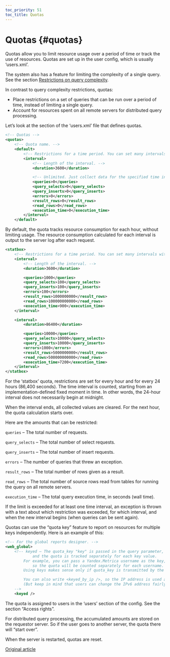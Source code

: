 ```yaml
---
toc_priority: 51
toc_title: Quotas
---
```


# Quotas {#quotas}

Quotas allow you to limit resource usage over a period of time or track the use of resources.
Quotas are set up in the user config, which is usually ‘users.xml’.

The system also has a feature for limiting the complexity of a single query. See the section [Restrictions on query complexity](../operations/settings/query-complexity.md).

In contrast to query complexity restrictions, quotas:

-   Place restrictions on a set of queries that can be run over a period of time, instead of limiting a single query.
-   Account for resources spent on all remote servers for distributed query processing.

Let’s look at the section of the ‘users.xml’ file that defines quotas.

``` xml
<!-- Quotas -->
<quotas>
    <!-- Quota name. -->
    <default>
        <!-- Restrictions for a time period. You can set many intervals with different restrictions. -->
        <interval>
            <!-- Length of the interval. -->
            <duration>3600</duration>

            <!-- Unlimited. Just collect data for the specified time interval. -->
            <queries>0</queries>
            <query_selects>0</query_selects>
            <query_inserts>0</query_inserts>
            <errors>0</errors>
            <result_rows>0</result_rows>
            <read_rows>0</read_rows>
            <execution_time>0</execution_time>
        </interval>
    </default>
```

By default, the quota tracks resource consumption for each hour, without limiting usage.
The resource consumption calculated for each interval is output to the server log after each request.

``` xml
<statbox>
    <!-- Restrictions for a time period. You can set many intervals with different restrictions. -->
    <interval>
        <!-- Length of the interval. -->
        <duration>3600</duration>

        <queries>1000</queries>
        <query_selects>100</query_selects>
        <query_inserts>100</query_inserts>
        <errors>100</errors>
        <result_rows>1000000000</result_rows>
        <read_rows>100000000000</read_rows>
        <execution_time>900</execution_time>
    </interval>

    <interval>
        <duration>86400</duration>

        <queries>10000</queries>
        <query_selects>10000</query_selects>
        <query_inserts>10000</query_inserts>
        <errors>1000</errors>
        <result_rows>5000000000</result_rows>
        <read_rows>500000000000</read_rows>
        <execution_time>7200</execution_time>
    </interval>
</statbox>
```

For the ‘statbox’ quota, restrictions are set for every hour and for every 24 hours (86,400 seconds). The time interval is counted, starting from an implementation-defined fixed moment in time. In other words, the 24-hour interval does not necessarily begin at midnight.

When the interval ends, all collected values are cleared. For the next hour, the quota calculation starts over.

Here are the amounts that can be restricted:

`queries` – The total number of requests.

`query_selects` – The total number of select requests.

`query_inserts` – The total number of insert requests.

`errors` – The number of queries that threw an exception.

`result_rows` – The total number of rows given as a result.

`read_rows` – The total number of source rows read from tables for running the query on all remote servers.

`execution_time` – The total query execution time, in seconds (wall time).

If the limit is exceeded for at least one time interval, an exception is thrown with a text about which restriction was exceeded, for which interval, and when the new interval begins (when queries can be sent again).

Quotas can use the “quota key” feature to report on resources for multiple keys independently. Here is an example of this:

``` xml
<!-- For the global reports designer. -->
<web_global>
    <!-- keyed – The quota_key "key" is passed in the query parameter,
            and the quota is tracked separately for each key value.
        For example, you can pass a Yandex.Metrica username as the key,
            so the quota will be counted separately for each username.
        Using keys makes sense only if quota_key is transmitted by the program, not by a user.

        You can also write <keyed_by_ip />, so the IP address is used as the quota key.
        (But keep in mind that users can change the IPv6 address fairly easily.)
    -->
    <keyed />
```

The quota is assigned to users in the ‘users’ section of the config. See the section “Access rights”.

For distributed query processing, the accumulated amounts are stored on the requestor server. So if the user goes to another server, the quota there will “start over”.

When the server is restarted, quotas are reset.

[Original article](https://clickhouse.com/docs/en/operations/quotas/) <!--hide-->

